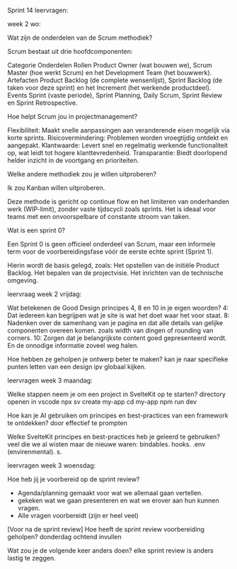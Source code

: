 Sprint 14 leervragen:

week 2 wo:

Wat zijn de onderdelen van de Scrum methodiek?

Scrum bestaat uit drie hoofdcomponenten:

Categorie	Onderdelen
Rollen	Product Owner (wat bouwen we), Scrum Master (hoe werkt Scrum) en het Development Team (het bouwwerk).
Artefacten	Product Backlog (de complete wensenlijst), Sprint Backlog (de taken voor deze sprint) en het Increment (het werkende productdeel).
Events	Sprint (vaste periode), Sprint Planning, Daily Scrum, Sprint Review en Sprint Retrospective.

Hoe helpt Scrum jou in projectmanagement?

Flexibiliteit: Maakt snelle aanpassingen aan veranderende eisen mogelijk via korte sprints.
Risicovermindering: Problemen worden vroegtijdig ontdekt en aangepakt.
Klantwaarde: Levert snel en regelmatig werkende functionaliteit op, wat leidt tot hogere klanttevredenheid.
Transparantie: Biedt doorlopend helder inzicht in de voortgang en prioriteiten.

Welke andere methodiek zou je willen uitproberen?

Ik zou Kanban willen uitproberen.

Deze methode is gericht op continue flow en het limiteren van onderhanden werk (WIP-limit), zonder vaste tijdscycli zoals sprints. Het is ideaal voor teams met een onvoorspelbare of constante stroom van taken.


Wat is een sprint 0?

Een Sprint 0 is geen officieel onderdeel van Scrum, maar een informele term voor de voorbereidingsfase vóór de eerste echte sprint (Sprint 1).

Hierin wordt de basis gelegd, zoals:
Het opstellen van de initiële Product Backlog.
Het bepalen van de projectvisie.
Het inrichten van de technische omgeving.

leervraag week 2 vrijdag:

Wat betekenen de Good Design principes 4, 8 en 10 in je eigen woorden?
4: Dat iedereen kan begrijpen wat je site is wat het doet waar het voor staat. 
8: Nadenken over de samenhang van je pagina en dat alle details van gelijke componenten overeen komen. zoals width van dingen of rounding van corners.
10: Zorgen dat je belangrijkste content goed gepresenteerd wordt. En de onnodige informatie zoveel weg halen.

Hoe hebben ze geholpen je ontwerp beter te maken?
kan je naar specifieke punten letten van een design ipv globaal kijken.

leervragen week 3 maandag:

Welke stappen neem je om een project in SvelteKit op te starten?
directory openen in vscode 
npx sv create my-app
cd my-app
npm run dev

Hoe kan je AI gebruiken om principes en best-practices van een framework te ontdekken?
door effectief te prompten

Welke SvelteKit principes en best-practices heb je geleerd te gebruiken?
veel die we al wisten maar de nieuwe waren:
bindables.
hooks.
.env (envirenmental).
<slot>s.

leervragen week 3 woensdag:

Hoe heb jij je voorbereid op de sprint review?
- Agenda/planning gemaakt voor wat we allemaal gaan vertellen.
- gekeken wat we gaan presenteren en wat we erover aan hun kunnen vragen.
- Alle vragen voorbereidt (zijn er heel veel)

[Voor na de sprint review] Hoe heeft de sprint review voorbereiding geholpen?
donderdag ochtend invullen

Wat zou je de volgende keer anders doen?
elke sprint review is anders lastig te zeggen.
